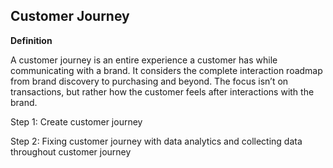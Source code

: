 Customer Journey
-------------------------------------
**Definition**

A customer journey is an entire experience a customer has while communicating with a brand. It considers the complete interaction roadmap from brand discovery to purchasing and beyond. The focus isn’t on transactions, but rather how the customer feels after interactions with the brand. 

Step 1: Create customer journey

Step 2: Fixing customer journey with data analytics and collecting data throughout customer journey

